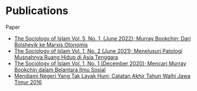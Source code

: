 # **Publications**

Paper

* <a href="https://github.com/rizkyrautra/publications/blob/main/The%20Sociology%20of%20Islam%20Vol.%205%2C%20No.%201%2C%20(June%202022)%3B%20Murray%20Bookchin%3B%20Dari%20Bolshevik%20ke%20Marxis%20Otonomis.pdf">The Sociology of Islam Vol. 5, No. 1, (June 2022); Murray Bookchin; Dari Bolshevik ke Marxis Otonomis</a>
* <a href="https://github.com/rizkyrautra/publications/blob/main/The%20Sociology%20of%20Islam%20Vol.%201%2C%20No.%202%20(June%202021)%3B%20Menelusuri%20Patologi%20Musnahnya%20Ruang%20Hidup%20di%20Asia%20Tenggara.pdf">The Sociology of Islam Vol. 1, No. 2 (June 2021); Menelusuri Patologi Musnahnya Ruang Hidup di Asia Tenggara</a>
* <a href="https://github.com/rizkyrautra/publications/blob/main/The%20Sociology%20of%20Islam%20Vol.%201%2C%20No.%201%20(December%202020)%3B%20Mencari%20Murray%20Bookchin%20dalam%20Belantara%20Ilmu%20Sosial.pdf">The Sociology of Islam Vol. 1, No. 1 (December 2020); Mencari Murray Bookchin dalam Belantara Ilmu Sosial</a>
* <a href="https://github.com/rizkyrautra/publications/blob/main/Mendiami%20Negeri%20Yang%20Tak%20Layak%20Huni%3B%20Catatan%20Akhir%20Tahun%20Walhi%20Jawa%20Timur%202016.pdf">Mendiami Negeri Yang Tak Layak Huni; Catatan Akhir Tahun Walhi Jawa Timur 2016</a>
